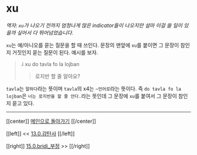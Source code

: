 # xu

*역자: `xu`가 나오기 전까지 엄청나게 많은 indicator들이 나오지만 설마 이걸 쓸 일이 있을까 싶어서 다 뛰어넘었습니다.*

`xu`는 예/아니오를 묻는 질문을 할 때 쓰인다. 문장의 맨앞에 `xu`를 붙이면 그 문장이 참인지 거짓인지 묻는 질문이 된다. 예시를 보자.

> .i xu do tavla fo la lojban
>> 로지반 할 줄 알아요?

`tavla`는 `말하다`라는 뜻이며 `tavla`의 x4는 `~언어로`라는 뜻이다. 즉 `do tavla fo la lojban`은 `너는 로지반을 할 줄 안다.`라는 뜻인데 그 문장에 `xu`를 붙여서 그 문장이 참인지 묻고 있다.

---

[[center]]
[메인으로 돌아가기](index.html)
[[/center]]

[[left]]
<< [13.0.감탄사](13_00_감탄사.html)
[[/left]]

[[right]]
[15.0.bridi_부정](15_00_bridi_부정.html) >>
[[/right]]